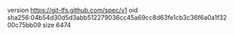 version https://git-lfs.github.com/spec/v1
oid sha256:04b54d30d5d3abb512279036cc45a69cc8d63fe1cb3c36f6a0a1f3200c75bb09
size 6474
